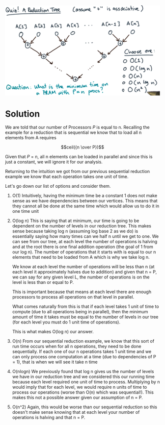 ![](images/reduction-tree.png)
# Solution
We are told that our number of Processors *P* is equal to n. Recalling the example for a reduction that is sequential we know that to load all n elements from A requires 

$$ceil({n \over P})$$


Given that *P* = n, all n elements can be loaded in parallel and since this is just a constant, we will ignore it for our analysis. 

Returning to the intuition we got from our previous sequential reduction example we know that each operation takes one unit of time.

Let's go down our list of options and consider them.
1. O(1) 
	 Intuitively, having the minimum time be a constant 1 does not make sense as we have dependencies between our vertices. This means that they cannot all be done at the same time which would allow us to do it in one time unit
2. O(log n) 
	 This is saying that at minimum, our time is going to be dependent on the number of levels in our reduction tree. This makes sense because taking log n (assuming log base 2 as we do) is essentially saying how many times can we half n until we get to one. We can see from our tree, at each level the number of operations is halving and at the root there is one final addition operation (the goal of 1 from our log n). The number of operations that it starts with is equal to our n elements that need to be loaded from A which is why we take log n. 
	 
	 We know at each level the number of operations will be less than n (at each level it approximately halves due to addition) and given that n = P, we can say for any given level L, the number of operations is on the level is less than or equal to P.
	 
	 This is important because that means at each level there are enough processors to process all operations on that level in parallel.
	 
	 What comes naturally from this is that if each level takes 1 unit of time to compute (due to all operations being in parallel), then the minimum amount of time it takes must be equal to the number of levels in our tree (for each level you must do 1 unit time of operations).
	 
	 This is what makes O(log n) our answer.
3. O(n) From our sequential reduction example, we know that this sort of run time occurs when for all n operations, they need to be done sequentially. If each one of our n operations takes 1 unit time and we can only process one computation at a time (due to dependencies of P = 1), that is when we will see it take n time
4. O(nlogn) We previously found that log n gives us the number of levels we have in our reduction tree and we considered this our running time because each level required one unit of time to process. Multiplying by n would imply that for each level, we would require n units of time to process our operations (worse than O(n) which was sequential!). This makes this not a possible answer given our assumption of n = P.
5. O(n^2) Again, this would be worse than our sequential reduction so this doesn't make sense knowing that at each level your number of operations is halving and that n = P.
